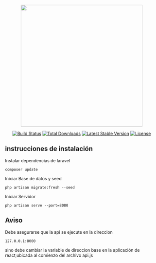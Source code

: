 <p align="center"><img src="https://res.cloudinary.com/dtfbvvkyp/image/upload/v1566331377/laravel-logolockup-cmyk-red.svg" width="400"></p>

<p align="center">
<a href="https://travis-ci.org/laravel/framework"><img src="https://travis-ci.org/laravel/framework.svg" alt="Build Status"></a>
<a href="https://packagist.org/packages/laravel/framework"><img src="https://poser.pugx.org/laravel/framework/d/total.svg" alt="Total Downloads"></a>
<a href="https://packagist.org/packages/laravel/framework"><img src="https://poser.pugx.org/laravel/framework/v/stable.svg" alt="Latest Stable Version"></a>
<a href="https://packagist.org/packages/laravel/framework"><img src="https://poser.pugx.org/laravel/framework/license.svg" alt="License"></a>
</p>

## instrucciones de instalación

Instalar dependencias de laravel
```
composer update
```
Iniciar Base de datos y seed
```
php artisan migrate:fresh --seed
```
Iniciar Servidor
```
php artisan serve --port=8080
```
## Aviso
Debe asegurarse que la api se ejecute en la direccion 

```
127.0.0.1:8000
```
sino debe cambiar la variable de direccion base en la aplicación de react,ubicada al comienzo del archivo api.js

